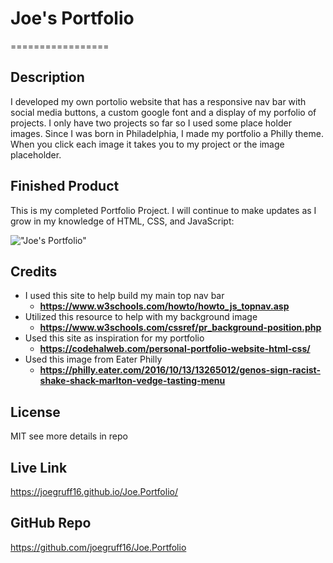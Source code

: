 # Joe's Portfolio
=================

## Description

I developed my own portolio website that has a responsive nav bar with social media buttons, a custom google font and a display of my porfolio of projects. I only have two projects so far so I used some place holder images. Since I was born in Philadelphia, I made my portfolio a Philly theme. When you click each image it takes you to my project or the image placeholder. 

## Finished Product 

This is my completed Portfolio Project. I will continue to make updates as I grow in my knowledge of HTML, CSS, and JavaScript:

!["Joe's Portfolio"](/assets/images/finished-portfolio.png "My Portfolio")

## Credits

- I used this site to help build my main top nav bar
    - **<https://www.w3schools.com/howto/howto_js_topnav.asp>**
- Utilized this resource to help with my background image
    - **<https://www.w3schools.com/cssref/pr_background-position.php>**
- Used this site as inspiration for my portfolio
    - **<https://codehalweb.com/personal-portfolio-website-html-css/>**
 - Used this image from Eater Philly
    - **<https://philly.eater.com/2016/10/13/13265012/genos-sign-racist-shake-shack-marlton-vedge-tasting-menu>**   
   

## License

MIT see more details in repo

## Live Link

<https://joegruff16.github.io/Joe.Portfolio/>

## GitHub Repo

<https://github.com/joegruff16/Joe.Portfolio>